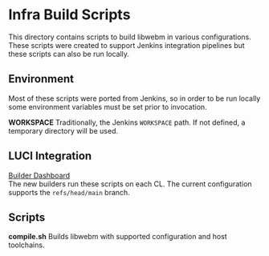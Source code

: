 # Infra Build Scripts

This directory contains scripts to build libwebm in various configurations.
These scripts were created to support Jenkins integration pipelines but these 
scripts can also be run locally.

## Environment

Most of these scripts were ported from Jenkins, so in order to be run locally
some environment variables must be set prior to invocation.

**WORKSPACE** Traditionally, the Jenkins `WORKSPACE` path. If not defined, a
temporary directory will be used.

## LUCI Integration

[Builder Dashboard](https://ci.chromium/p/open-codecs) \
The new builders run these scripts on each CL. The current configuration
supports the `refs/head/main` branch.

## Scripts

**compile.sh** Builds libwebm with supported configuration and host toolchains.
